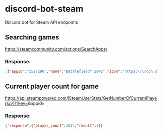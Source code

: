 # discord-bot-steam
Discord bot for Steam API endpoints

## Searching games
https://steamcommunity.com/actions/SearchApps/<game-name>

### Response:
```json
[{"appid":"1517290","name":"Battlefield™ 2042","icon":"https:\/\/cdn.cloudflare.steamstatic.com\/steamcommunity\/public\/images\/apps\/1517290\/dc805cd05c36a1b26f4eb57b64301e6708e20776.jpg","logo":"https:\/\/cdn.cloudflare.steamstatic.com\/steam\/apps\/1517290\/capsule_184x69.jpg"}]
```

## Current player count for game
https://api.steampowered.com/ISteamUserStats/GetNumberOfCurrentPlayers/v1/?key=<api-key>&appid=<game-id>

### Response:
```json
{"response":{"player_count":4517,"result":1}}
```
